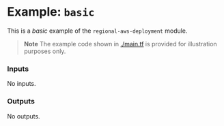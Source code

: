# Example: `basic`

This is a _basic_ example of the `regional-aws-deployment` module.

> **Note**
> The example code shown in [./main.tf](./main.tf) is provided for illustration purposes only.

<!-- BEGIN_TF_DOCS -->
### Inputs

No inputs.

### Outputs

No outputs.
<!-- END_TF_DOCS -->
